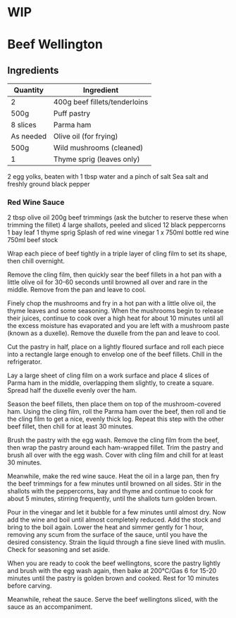 # WIP


# Beef Wellington

## Ingredients
| Quantity | Ingredient |
| --- | --- |
| 2 | 400g beef fillets/tenderloins |
| 500g | Puff pastry |
| 8 slices | Parma ham |
| As needed | Olive oil (for frying) |
| 500g | Wild mushrooms (cleaned) |
| 1 | Thyme sprig (leaves only) |


2 egg yolks, beaten with 1 tbsp water and a pinch of salt
Sea salt and freshly ground black pepper

### Red Wine Sauce
2 tbsp olive oil
200g beef trimmings (ask the butcher to reserve these when trimming the fillet)
4 large shallots, peeled and sliced
12 black peppercorns
1 bay leaf
1 thyme sprig
Splash of red wine vinegar
1 x 750ml bottle red wine
750ml beef stock


Wrap each piece of beef tightly in a triple layer of cling film to set its shape, then chill overnight.

Remove the cling film, then quickly sear the beef fillets in a hot pan with a little olive oil for 30-60 seconds until browned all over and rare in the middle. Remove from the pan and leave to cool.

Finely chop the mushrooms and fry in a hot pan with a little olive oil, the thyme leaves and some seasoning. When the mushrooms begin to release their juices, continue to cook over a high heat for about 10 minutes until all the excess moisture has evaporated and you are left with a mushroom paste (known as a duxelle). Remove the duxelle from the pan and leave to cool.

Cut the pastry in half, place on a lightly floured surface and roll each piece into a rectangle large enough to envelop one of the beef fillets. Chill in the refrigerator.

Lay a large sheet of cling film on a work surface and place 4 slices of Parma ham in the middle, overlapping them slightly, to create a square. Spread half the duxelle evenly over the ham.

Season the beef fillets, then place them on top of the mushroom-covered ham. Using the cling film, roll the Parma ham over the beef, then roll and tie the cling film to get a nice, evenly thick log. Repeat this step with the other beef fillet, then chill for at least 30 minutes.

Brush the pastry with the egg wash. Remove the cling film from the beef, then wrap the pastry around each ham-wrapped fillet. Trim the pastry and brush all over with the egg wash. Cover with cling film and chill for at least 30 minutes.

Meanwhile, make the red wine sauce. Heat the oil in a large pan, then fry the beef trimmings for a few minutes until browned on all sides. Stir in the shallots with the peppercorns, bay and thyme and continue to cook for about 5 minutes, stirring frequently, until the shallots turn golden brown.

Pour in the vinegar and let it bubble for a few minutes until almost dry. Now add the wine and boil until almost completely reduced. Add the stock and bring to the boil again. Lower the heat and simmer gently for 1 hour, removing any scum from the surface of the sauce, until you have the desired consistency. Strain the liquid through a fine sieve lined with muslin. Check for seasoning and set aside.

When you are ready to cook the beef wellingtons, score the pastry lightly and brush with the egg wash again, then bake at 200°C/Gas 6 for 15-20 minutes until the pastry is golden brown and cooked. Rest for 10 minutes before carving.

Meanwhile, reheat the sauce. Serve the beef wellingtons sliced, with the sauce as an accompaniment.